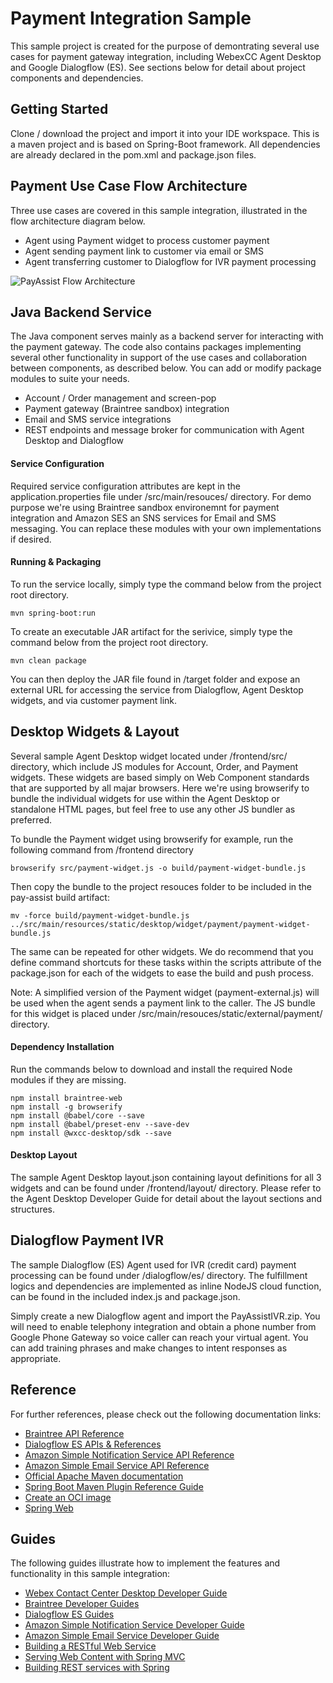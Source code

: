 # Payment Integration Sample
This sample project is created for the purpose of demontrating several use cases for payment gateway integration, including WebexCC Agent Desktop and Google Dialogflow (ES). See sections below for detail about project components and dependencies. 


## Getting Started
Clone / download the project and import it into your IDE workspace. This is a maven project and is based on Spring-Boot framework. All dependencies are already declared in the pom.xml and package.json files.

## Payment Use Case Flow Architecture
Three use cases are covered in this sample integration, illustrated in the flow architecture diagram below.

* Agent using Payment widget to process customer payment
* Agent sending payment link to customer via email or SMS
* Agent transferring customer to Dialogflow for IVR payment processing

![PayAssist Flow Architecture](/wcc-services/pay-assist/doc/payassist-flow-arch.png)

## Java Backend Service
The Java component serves mainly as a backend server for interacting with the payment gateway. The code also contains packages implementing several other functionality in support of the use cases and collaboration between components, as described below. You can add or modify package modules to suite your needs. 

* Account / Order management and screen-pop
* Payment gateway (Braintree sandbox) integration
* Email and SMS service integrations
* REST endpoints and message broker for communication with Agent Desktop and Dialogflow

#### Service Configuration
Required service configuration attributes are kept in the application.properties file under /src/main/resouces/ directory. For demo purpose we're using Braintree sandbox environemnt for payment integration and Amazon SES an SNS services for Email and SMS messaging. You can replace these modules with your own implementations if desired.

#### Running & Packaging
To run the service locally, simply type the command below from the project root directory.
    
    mvn spring-boot:run
    
To create an executable JAR artifact for the serivice, simply type the command below from the project root directory.

    mvn clean package
    
You can then deploy the JAR file found in /target folder and expose an external URL for accessing the service from Dialogflow, Agent Desktop widgets, and via customer payment link.

## Desktop Widgets & Layout
Several sample Agent Desktop widget located under /frontend/src/ directory, which include JS modules for Account, Order, and Payment widgets. These widgets are based simply on Web Component standards that are supported by all majar browsers. Here we're using browserify to bundle the individual widgets for use within the Agent Desktop or standalone HTML pages, but feel free to use any other JS bundler as preferred.

To bundle the Payment widget using browserify for example, run the following command from /frontend directory

    browserify src/payment-widget.js -o build/payment-widget-bundle.js

Then copy the bundle to the project resouces folder to be included in the pay-assist build artifact:

    mv -force build/payment-widget-bundle.js ../src/main/resources/static/desktop/widget/payment/payment-widget-bundle.js

The same can be repeated for other widgets. We do recommend that you define command shortcuts for these tasks within the scripts attribute of the package.json for each of the widgets to ease the build and push process.

Note: A simplified version of the Payment widget (payment-external.js) will be used when the agent sends a payment link to the caller. The JS bundle for this widget is placed under /src/main/resouces/static/external/payment/ directory.

#### Dependency Installation
Run the commands below to download and install the required Node modules if they are missing.

    npm install braintree-web
    npm install -g browserify
    npm install @babel/core --save
    npm install @babel/preset-env --save-dev
    npm install @wxcc-desktop/sdk --save

#### Desktop Layout
The sample Agent Desktop layout.json containing layout definitions for all 3 widgets and can be found under /frontend/layout/ directory. Please refer to the Agent Desktop Developer Guide for detail about the layout sections and structures.

## Dialogflow Payment IVR
The sample Dialogflow (ES) Agent used for IVR (credit card) payment processing can be found under /dialogflow/es/ directory. The fulfillment logics and dependencies are implemented as inline NodeJS cloud function, can be found in the included index.js and package.json.

Simply create a new Dialogflow agent and import the PayAssistIVR.zip. You will need to enable telephony integration and obtain a phone number from Google Phone Gateway so voice caller can reach your virtual agent. You can add training phrases and make changes to intent responses as appropriate.

## Reference
For further references, please check out the following documentation links:

* [Braintree API Reference](https://developer.paypal.com/braintree/docs/reference/overview)
* [Dialogflow ES APIs & References](https://cloud.google.com/dialogflow/es/docs/reference)
* [Amazon Simple Notification Service API Reference](https://docs.aws.amazon.com/sns/latest/api/welcome.html)
* [Amazon Simple Email Service API Reference](https://docs.aws.amazon.com/ses/latest/APIReference/Welcome.html)
* [Official Apache Maven documentation](https://maven.apache.org/guides/index.html)
* [Spring Boot Maven Plugin Reference Guide](https://docs.spring.io/spring-boot/docs/2.4.4/maven-plugin/reference/html/)
* [Create an OCI image](https://docs.spring.io/spring-boot/docs/2.4.4/maven-plugin/reference/html/#build-image)
* [Spring Web](https://docs.spring.io/spring-boot/docs/2.4.4/reference/htmlsingle/#boot-features-developing-web-applications)

## Guides
The following guides illustrate how to implement the features and functionality in this sample integration:

* [Webex Contact Center Desktop Developer Guide](https://www.cisco.com/c/en/us/td/docs/voice_ip_comm/cust_contact/contact_center/webexcc/developer_20/webexcc_b_20-desktop-developer-guide-/webexcc_m_30-introduction-dev.html)
* [Braintree Developer Guides](https://developer.paypal.com/braintree/docs/guides/overview)
* [Dialogflow ES Guides](https://cloud.google.com/dialogflow/es/docs)
* [Amazon Simple Notification Service Developer Guide](https://docs.aws.amazon.com/sns/latest/dg/welcome.html)
* [Amazon Simple Email Service Developer Guide](https://docs.aws.amazon.com/ses/latest/DeveloperGuide/Welcome.html)
* [Building a RESTful Web Service](https://spring.io/guides/gs/rest-service/)
* [Serving Web Content with Spring MVC](https://spring.io/guides/gs/serving-web-content/)
* [Building REST services with Spring](https://spring.io/guides/tutorials/bookmarks/)

